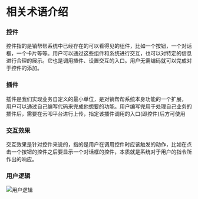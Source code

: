 # 相关术语介绍
### 控件
控件指的是销帮帮系统中已经存在的可以看得见的组件，比如一个按钮，一个对话框，一个卡片等等。用户可以通过这些组件和系统进行交互，也可以对特定的信息进行合理的展示。它也是调用插件、设置交互的入口。用户无需编码就可以完成对于控件的添加。

### 插件
插件是我们实现业务自定义的最小单位，是对销帮帮系统本身功能的一个扩展， 用户可以通过自己编写代码来完成他想要的功能。用户编写完用于处理自己业务的插件后，需要在云叩平台进行上传，指定该插件调用的入口(即控件)后方可使用

### 交互效果
交互效果是针对控件来说的，指的是用户在调用控件时应该触发的动作，比如在点击一个按钮的控件之后要显示一个对话框的控件，本质就是系统对于用户的指令所作出的响应。

### 用户逻辑
![用户逻辑](/cloudcode-doc/images/yuque_diagram.png)
